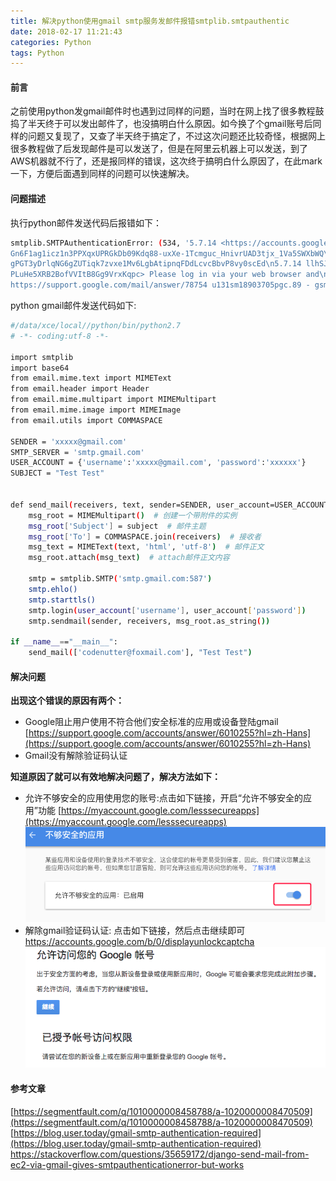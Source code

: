 ```yaml
---
title: 解决python使用gmail smtp服务发邮件报错smtplib.smtpauthentic
date: 2018-02-17 11:21:43
categories: Python
tags: Python
---
```


#### 前言
之前使用python发gmail邮件时也遇到过同样的问题，当时在网上找了很多教程鼓捣了半天终于可以发出邮件了，也没搞明白什么原因。如今换了个gmail账号后同样的问题又复现了，又查了半天终于搞定了，不过这次问题还比较奇怪，根据网上很多教程做了后发现邮件是可以发送了，但是在阿里云机器上可以发送，到了AWS机器就不行了，还是报同样的错误，这次终于搞明白什么原因了，在此mark一下，方便后面遇到同样的问题可以快速解决。
#### 问题描述
执行python邮件发送代码后报错如下：
```bash
smtplib.SMTPAuthenticationError: (534, '5.7.14 <https://accounts.google.com/signin/continue?sarp=1&scc=1&plt=AKgnsbuK\n5.7.14 
Gn6F1ag1icz1n3PPXqxUPRGkDb09Kdq88-uxXe-1Tcmguc_HnivrUAD3tjx_1Va5SWXbWQ\n5.7.14 FX-6LHu7-lu5-
gPGT3yDrlqNG6gZUTiqk7zvxe1Mv6LgbAtipnqFDdLcvcBbvP8vy0scEd\n5.7.14 llhSJfaRjhTyXG--HuJ6YhsdCkyDA3O8SjWjv9JFORNiXab2Mp5OnJ1NLtIie1saDnQs_X\n5.7.14 
PLuHe5XRB2BofVVItB8Gg9VrxKqpc> Please log in via your web browser and\n5.7.14 then try again.\n5.7.14  Learn more at\n5.7.14 
https://support.google.com/mail/answer/78754 u131sm18903705pgc.89 - gsmtp')
```
python gmail邮件发送代码如下:
```bash
#/data/xce/local//python/bin/python2.7
# -*- coding:utf-8 -*-

import smtplib
import base64
from email.mime.text import MIMEText
from email.header import Header
from email.mime.multipart import MIMEMultipart
from email.mime.image import MIMEImage
from email.utils import COMMASPACE

SENDER = 'xxxxx@gmail.com'
SMTP_SERVER = 'smtp.gmail.com'
USER_ACCOUNT = {'username':'xxxxx@gmail.com', 'password':'xxxxxx'}
SUBJECT = "Test Test"


def send_mail(receivers, text, sender=SENDER, user_account=USER_ACCOUNT, subject=SUBJECT):
    msg_root = MIMEMultipart()  # 创建一个带附件的实例
    msg_root['Subject'] = subject  # 邮件主题
    msg_root['To'] = COMMASPACE.join(receivers)  # 接收者
    msg_text = MIMEText(text, 'html', 'utf-8')  # 邮件正文
    msg_root.attach(msg_text)  # attach邮件正文内容

    smtp = smtplib.SMTP('smtp.gmail.com:587')
    smtp.ehlo()
    smtp.starttls()
    smtp.login(user_account['username'], user_account['password'])
    smtp.sendmail(sender, receivers, msg_root.as_string())

if __name__=="__main__":
    send_mail(['codenutter@foxmail.com'], "Test Test")
```
#### 解决问题
**出现这个错误的原因有两个：**
  - Google阻止用户使用不符合他们安全标准的应用或设备登陆gmail
  [https://support.google.com/accounts/answer/6010255?hl=zh-Hans](https://support.google.com/accounts/answer/6010255?hl=zh-Hans)
  - Gmail没有解除验证码认证
 
**知道原因了就可以有效地解决问题了，解决方法如下：**
  - 允许不够安全的应用使用您的账号:点击如下链接，开启“允许不够安全的应用”功能 [https://myaccount.google.com/lesssecureapps](https://myaccount.google.com/lesssecureapps)
  ![](/images/py-gmail1.png)
  - 解除gmail验证码认证:
  点击如下链接，然后点击继续即可
  [https://accounts.google.com/b/0/displayunlockcaptcha ](https://accounts.google.com/b/0/displayunlockcaptcha )
  ![](/images/py-gmail2.png)

#### 参考文章
[https://segmentfault.com/q/1010000008458788/a-1020000008470509](https://segmentfault.com/q/1010000008458788/a-1020000008470509)
[https://blog.user.today/gmail-smtp-authentication-required](https://blog.user.today/gmail-smtp-authentication-required)
[https://stackoverflow.com/questions/35659172/django-send-mail-from-ec2-via-gmail-gives-smtpauthenticationerror-but-works
](https://stackoverflow.com/questions/35659172/django-send-mail-from-ec2-via-gmail-gives-smtpauthenticationerror-but-works)
